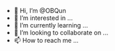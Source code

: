 - 👋 Hi, I’m @OBQun
- 👀 I’m interested in ...
- 🌱 I’m currently learning ...
- 💞️ I’m looking to collaborate on ...
- 📫 How to reach me ...

<!---
OBQun/OBQun is a ✨ special ✨ repository because its `README.md` (this file) appears on your GitHub profile.
You can click the Preview link to take a look at your changes.
--->
